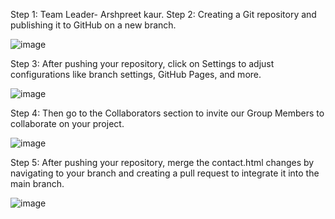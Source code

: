 Step 1: Team Leader- Arshpreet kaur.
Step 2: Creating a Git repository and publishing it to GitHub on a new branch.

![image](https://github.com/user-attachments/assets/4e22178e-11e8-43d0-bbb6-40edd852e381)

Step 3: After pushing your repository, click on Settings to adjust configurations like branch settings, GitHub Pages, and more.

![image](https://github.com/user-attachments/assets/82c9e058-790d-4acb-aad8-905bd0784cac)

Step 4: Then go to the Collaborators section to invite our Group Members to collaborate on your project.

![image](https://github.com/user-attachments/assets/bfda623b-986a-4f37-b8d3-e29cac8df96c)

Step 5: After pushing your repository, merge the contact.html changes by navigating to your branch and creating a pull request to integrate it into the main branch.

![image](https://github.com/user-attachments/assets/96258505-d8c1-488a-ad20-dd5b425b433f)


























